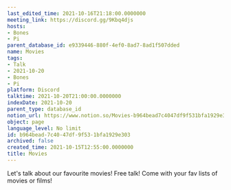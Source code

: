 ```yaml
---
last_edited_time: 2021-10-16T21:18:00.0000000
meeting_link: https://discord.gg/9Kbq4djs
hosts:
- Bones
- Pi
parent_database_id: e9339446-880f-4ef0-8ad7-8ad1f507dded
name: Movies
tags:
- Talk
- 2021-10-20
- Bones
- Pi
platform: Discord
talktime: 2021-10-20T21:00:00.0000000
indexDate: 2021-10-20
parent_type: database_id
notion_url: https://www.notion.so/Movies-b964bead7c4047df9f531bfa1929e303
object: page
language_level: No limit
id: b964bead-7c40-47df-9f53-1bfa1929e303
archived: false
created_time: 2021-10-15T12:55:00.0000000
title: Movies
---
```


Let's talk about our favourite movies!
Free talk! Come with your fav lists of movies or films!


